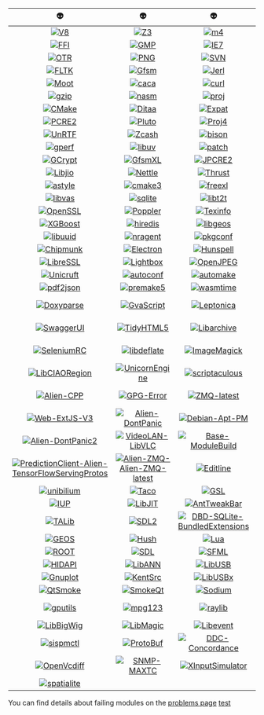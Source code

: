 | :alien: | :alien: | :alien: | :alien: | :alien: |
|  :---:  |  :---:  |  :---:  |  :---:  |  :---:  |
| [![V8](https://github.com/thibaultduponchelle/aliens-ci/workflows/V8/badge.svg)](https://github.com/thibaultduponchelle/aliens-ci/actions?query=workflow%3AV8) | [![Z3](https://github.com/thibaultduponchelle/aliens-ci/workflows/Z3/badge.svg)](https://github.com/thibaultduponchelle/aliens-ci/actions?query=workflow%3AZ3) | [![m4](https://github.com/thibaultduponchelle/aliens-ci/workflows/m4/badge.svg)](https://github.com/thibaultduponchelle/aliens-ci/actions?query=workflow%3Am4) | [![xz](https://github.com/thibaultduponchelle/aliens-ci/workflows/xz/badge.svg)](https://github.com/thibaultduponchelle/aliens-ci/actions?query=workflow%3Axz) | [![git](https://github.com/thibaultduponchelle/aliens-ci/workflows/git/badge.svg)](https://github.com/thibaultduponchelle/aliens-ci/actions?query=workflow%3Agit) | 
| [![FFI](https://github.com/thibaultduponchelle/aliens-ci/workflows/FFI/badge.svg)](https://github.com/thibaultduponchelle/aliens-ci/actions?query=workflow%3AFFI) | [![GMP](https://github.com/thibaultduponchelle/aliens-ci/workflows/GMP/badge.svg)](https://github.com/thibaultduponchelle/aliens-ci/actions?query=workflow%3AGMP) | [![IE7](https://github.com/thibaultduponchelle/aliens-ci/workflows/IE7/badge.svg)](https://github.com/thibaultduponchelle/aliens-ci/actions?query=workflow%3AIE7) | [![LZO](https://github.com/thibaultduponchelle/aliens-ci/workflows/LZO/badge.svg)](https://github.com/thibaultduponchelle/aliens-ci/actions?query=workflow%3ALZO) | [![bz2](https://github.com/thibaultduponchelle/aliens-ci/workflows/bz2/badge.svg)](https://github.com/thibaultduponchelle/aliens-ci/actions?query=workflow%3Abz2) | 
| [![OTR](https://github.com/thibaultduponchelle/aliens-ci/workflows/OTR/badge.svg)](https://github.com/thibaultduponchelle/aliens-ci/actions?query=workflow%3AOTR) | [![PNG](https://github.com/thibaultduponchelle/aliens-ci/workflows/PNG/badge.svg)](https://github.com/thibaultduponchelle/aliens-ci/actions?query=workflow%3APNG) | [![SVN](https://github.com/thibaultduponchelle/aliens-ci/workflows/SVN/badge.svg)](https://github.com/thibaultduponchelle/aliens-ci/actions?query=workflow%3ASVN) | [![XPA](https://github.com/thibaultduponchelle/aliens-ci/workflows/XPA/badge.svg)](https://github.com/thibaultduponchelle/aliens-ci/actions?query=workflow%3AXPA) | [![ZMQ](https://github.com/thibaultduponchelle/aliens-ci/workflows/ZMQ/badge.svg)](https://github.com/thibaultduponchelle/aliens-ci/actions?query=workflow%3AZMQ) | 
| [![FLTK](https://github.com/thibaultduponchelle/aliens-ci/workflows/FLTK/badge.svg)](https://github.com/thibaultduponchelle/aliens-ci/actions?query=workflow%3AFLTK) | [![Gfsm](https://github.com/thibaultduponchelle/aliens-ci/workflows/Gfsm/badge.svg)](https://github.com/thibaultduponchelle/aliens-ci/actions?query=workflow%3AGfsm) | [![Jerl](https://github.com/thibaultduponchelle/aliens-ci/workflows/Jerl/badge.svg)](https://github.com/thibaultduponchelle/aliens-ci/actions?query=workflow%3AJerl) | [![Judy](https://github.com/thibaultduponchelle/aliens-ci/workflows/Judy/badge.svg)](https://github.com/thibaultduponchelle/aliens-ci/actions?query=workflow%3AJudy) | [![LMDB](https://github.com/thibaultduponchelle/aliens-ci/workflows/LMDB/badge.svg)](https://github.com/thibaultduponchelle/aliens-ci/actions?query=workflow%3ALMDB) | 
| [![Moot](https://github.com/thibaultduponchelle/aliens-ci/workflows/Moot/badge.svg)](https://github.com/thibaultduponchelle/aliens-ci/actions?query=workflow%3AMoot) | [![caca](https://github.com/thibaultduponchelle/aliens-ci/workflows/caca/badge.svg)](https://github.com/thibaultduponchelle/aliens-ci/actions?query=workflow%3Acaca) | [![curl](https://github.com/thibaultduponchelle/aliens-ci/workflows/curl/badge.svg)](https://github.com/thibaultduponchelle/aliens-ci/actions?query=workflow%3Acurl) | [![flex](https://github.com/thibaultduponchelle/aliens-ci/workflows/flex/badge.svg)](https://github.com/thibaultduponchelle/aliens-ci/actions?query=workflow%3Aflex) | [![gdal](https://github.com/thibaultduponchelle/aliens-ci/workflows/gdal/badge.svg)](https://github.com/thibaultduponchelle/aliens-ci/actions?query=workflow%3Agdal) | 
| [![gzip](https://github.com/thibaultduponchelle/aliens-ci/workflows/gzip/badge.svg)](https://github.com/thibaultduponchelle/aliens-ci/actions?query=workflow%3Agzip) | [![nasm](https://github.com/thibaultduponchelle/aliens-ci/workflows/nasm/badge.svg)](https://github.com/thibaultduponchelle/aliens-ci/actions?query=workflow%3Anasm) | [![proj](https://github.com/thibaultduponchelle/aliens-ci/workflows/proj/badge.svg)](https://github.com/thibaultduponchelle/aliens-ci/actions?query=workflow%3Aproj) | [![BWIPP](https://github.com/thibaultduponchelle/aliens-ci/workflows/BWIPP/badge.svg)](https://github.com/thibaultduponchelle/aliens-ci/actions?query=workflow%3ABWIPP) | [![Box2D](https://github.com/thibaultduponchelle/aliens-ci/workflows/Box2D/badge.svg)](https://github.com/thibaultduponchelle/aliens-ci/actions?query=workflow%3ABox2D) | 
| [![CMake](https://github.com/thibaultduponchelle/aliens-ci/workflows/CMake/badge.svg)](https://github.com/thibaultduponchelle/aliens-ci/actions?query=workflow%3ACMake) | [![Ditaa](https://github.com/thibaultduponchelle/aliens-ci/workflows/Ditaa/badge.svg)](https://github.com/thibaultduponchelle/aliens-ci/actions?query=workflow%3ADitaa) | [![Expat](https://github.com/thibaultduponchelle/aliens-ci/workflows/Expat/badge.svg)](https://github.com/thibaultduponchelle/aliens-ci/actions?query=workflow%3AExpat) | [![Iconv](https://github.com/thibaultduponchelle/aliens-ci/workflows/Iconv/badge.svg)](https://github.com/thibaultduponchelle/aliens-ci/actions?query=workflow%3AIconv) | [![MuPDF](https://github.com/thibaultduponchelle/aliens-ci/workflows/MuPDF/badge.svg)](https://github.com/thibaultduponchelle/aliens-ci/actions?query=workflow%3AMuPDF) | 
| [![PCRE2](https://github.com/thibaultduponchelle/aliens-ci/workflows/PCRE2/badge.svg)](https://github.com/thibaultduponchelle/aliens-ci/actions?query=workflow%3APCRE2) | [![Pluto](https://github.com/thibaultduponchelle/aliens-ci/workflows/Pluto/badge.svg)](https://github.com/thibaultduponchelle/aliens-ci/actions?query=workflow%3APluto) | [![Proj4](https://github.com/thibaultduponchelle/aliens-ci/workflows/Proj4/badge.svg)](https://github.com/thibaultduponchelle/aliens-ci/actions?query=workflow%3AProj4) | [![Saxon](https://github.com/thibaultduponchelle/aliens-ci/workflows/Saxon/badge.svg)](https://github.com/thibaultduponchelle/aliens-ci/actions?query=workflow%3ASaxon) | [![Tidyp](https://github.com/thibaultduponchelle/aliens-ci/workflows/Tidyp/badge.svg)](https://github.com/thibaultduponchelle/aliens-ci/actions?query=workflow%3ATidyp) | 
| [![UnRTF](https://github.com/thibaultduponchelle/aliens-ci/workflows/UnRTF/badge.svg)](https://github.com/thibaultduponchelle/aliens-ci/actions?query=workflow%3AUnRTF) | [![Zcash](https://github.com/thibaultduponchelle/aliens-ci/workflows/Zcash/badge.svg)](https://github.com/thibaultduponchelle/aliens-ci/actions?query=workflow%3AZcash) | [![bison](https://github.com/thibaultduponchelle/aliens-ci/workflows/bison/badge.svg)](https://github.com/thibaultduponchelle/aliens-ci/actions?query=workflow%3Abison) | [![cmark](https://github.com/thibaultduponchelle/aliens-ci/workflows/cmark/badge.svg)](https://github.com/thibaultduponchelle/aliens-ci/actions?query=workflow%3Acmark) | [![gmake](https://github.com/thibaultduponchelle/aliens-ci/workflows/gmake/badge.svg)](https://github.com/thibaultduponchelle/aliens-ci/actions?query=workflow%3Agmake) | 
| [![gperf](https://github.com/thibaultduponchelle/aliens-ci/workflows/gperf/badge.svg)](https://github.com/thibaultduponchelle/aliens-ci/actions?query=workflow%3Agperf) | [![libuv](https://github.com/thibaultduponchelle/aliens-ci/workflows/libuv/badge.svg)](https://github.com/thibaultduponchelle/aliens-ci/actions?query=workflow%3Alibuv) | [![patch](https://github.com/thibaultduponchelle/aliens-ci/workflows/patch/badge.svg)](https://github.com/thibaultduponchelle/aliens-ci/actions?query=workflow%3Apatch) | [![unzip](https://github.com/thibaultduponchelle/aliens-ci/workflows/unzip/badge.svg)](https://github.com/thibaultduponchelle/aliens-ci/actions?query=workflow%3Aunzip) | [![FFCall](https://github.com/thibaultduponchelle/aliens-ci/workflows/FFCall/badge.svg)](https://github.com/thibaultduponchelle/aliens-ci/actions?query=workflow%3AFFCall) | 
| [![GCrypt](https://github.com/thibaultduponchelle/aliens-ci/workflows/GCrypt/badge.svg)](https://github.com/thibaultduponchelle/aliens-ci/actions?query=workflow%3AGCrypt) | [![GfsmXL](https://github.com/thibaultduponchelle/aliens-ci/workflows/GfsmXL/badge.svg)](https://github.com/thibaultduponchelle/aliens-ci/actions?query=workflow%3AGfsmXL) | [![JPCRE2](https://github.com/thibaultduponchelle/aliens-ci/workflows/JPCRE2/badge.svg)](https://github.com/thibaultduponchelle/aliens-ci/actions?query=workflow%3AJPCRE2) | [![LIBSVM](https://github.com/thibaultduponchelle/aliens-ci/workflows/LIBSVM/badge.svg)](https://github.com/thibaultduponchelle/aliens-ci/actions?query=workflow%3ALIBSVM) | [![LibXML](https://github.com/thibaultduponchelle/aliens-ci/workflows/LibXML/badge.svg)](https://github.com/thibaultduponchelle/aliens-ci/actions?query=workflow%3ALibXML) | 
| [![Libjio](https://github.com/thibaultduponchelle/aliens-ci/workflows/Libjio/badge.svg)](https://github.com/thibaultduponchelle/aliens-ci/actions?query=workflow%3ALibjio) | [![Nettle](https://github.com/thibaultduponchelle/aliens-ci/workflows/Nettle/badge.svg)](https://github.com/thibaultduponchelle/aliens-ci/actions?query=workflow%3ANettle) | [![Thrust](https://github.com/thibaultduponchelle/aliens-ci/workflows/Thrust/badge.svg)](https://github.com/thibaultduponchelle/aliens-ci/actions?query=workflow%3AThrust) | [![TinyCC](https://github.com/thibaultduponchelle/aliens-ci/workflows/TinyCC/badge.svg)](https://github.com/thibaultduponchelle/aliens-ci/actions?query=workflow%3ATinyCC) | [![Uninum](https://github.com/thibaultduponchelle/aliens-ci/workflows/Uninum/badge.svg)](https://github.com/thibaultduponchelle/aliens-ci/actions?query=workflow%3AUninum) | 
| [![astyle](https://github.com/thibaultduponchelle/aliens-ci/workflows/astyle/badge.svg)](https://github.com/thibaultduponchelle/aliens-ci/actions?query=workflow%3Aastyle) | [![cmake3](https://github.com/thibaultduponchelle/aliens-ci/workflows/cmake3/badge.svg)](https://github.com/thibaultduponchelle/aliens-ci/actions?query=workflow%3Acmake3) | [![freexl](https://github.com/thibaultduponchelle/aliens-ci/workflows/freexl/badge.svg)](https://github.com/thibaultduponchelle/aliens-ci/actions?query=workflow%3Afreexl) | [![libpid](https://github.com/thibaultduponchelle/aliens-ci/workflows/libpid/badge.svg)](https://github.com/thibaultduponchelle/aliens-ci/actions?query=workflow%3Alibpid) | [![libswe](https://github.com/thibaultduponchelle/aliens-ci/workflows/libswe/badge.svg)](https://github.com/thibaultduponchelle/aliens-ci/actions?query=workflow%3Alibswe) | 
| [![libvas](https://github.com/thibaultduponchelle/aliens-ci/workflows/libvas/badge.svg)](https://github.com/thibaultduponchelle/aliens-ci/actions?query=workflow%3Alibvas) | [![sqlite](https://github.com/thibaultduponchelle/aliens-ci/workflows/sqlite/badge.svg)](https://github.com/thibaultduponchelle/aliens-ci/actions?query=workflow%3Asqlite) | [![libt2t](https://github.com/thibaultduponchelle/aliens-ci/workflows/libt2t/badge.svg)](https://github.com/thibaultduponchelle/aliens-ci/actions?query=workflow%3Alibt2t) | [![LibYAML](https://github.com/thibaultduponchelle/aliens-ci/workflows/LibYAML/badge.svg)](https://github.com/thibaultduponchelle/aliens-ci/actions?query=workflow%3ALibYAML) | [![Libxml2](https://github.com/thibaultduponchelle/aliens-ci/workflows/Libxml2/badge.svg)](https://github.com/thibaultduponchelle/aliens-ci/actions?query=workflow%3ALibxml2) | 
| [![OpenSSL](https://github.com/thibaultduponchelle/aliens-ci/workflows/OpenSSL/badge.svg)](https://github.com/thibaultduponchelle/aliens-ci/actions?query=workflow%3AOpenSSL) | [![Poppler](https://github.com/thibaultduponchelle/aliens-ci/workflows/Poppler/badge.svg)](https://github.com/thibaultduponchelle/aliens-ci/actions?query=workflow%3APoppler) | [![Texinfo](https://github.com/thibaultduponchelle/aliens-ci/workflows/Texinfo/badge.svg)](https://github.com/thibaultduponchelle/aliens-ci/actions?query=workflow%3ATexinfo) | [![TinyCCx](https://github.com/thibaultduponchelle/aliens-ci/workflows/TinyCCx/badge.svg)](https://github.com/thibaultduponchelle/aliens-ci/actions?query=workflow%3ATinyCCx) | [![WhiteDB](https://github.com/thibaultduponchelle/aliens-ci/workflows/WhiteDB/badge.svg)](https://github.com/thibaultduponchelle/aliens-ci/actions?query=workflow%3AWhiteDB) | 
| [![XGBoost](https://github.com/thibaultduponchelle/aliens-ci/workflows/XGBoost/badge.svg)](https://github.com/thibaultduponchelle/aliens-ci/actions?query=workflow%3AXGBoost) | [![hiredis](https://github.com/thibaultduponchelle/aliens-ci/workflows/hiredis/badge.svg)](https://github.com/thibaultduponchelle/aliens-ci/actions?query=workflow%3Ahiredis) | [![libgeos](https://github.com/thibaultduponchelle/aliens-ci/workflows/libgeos/badge.svg)](https://github.com/thibaultduponchelle/aliens-ci/actions?query=workflow%3Alibgeos) | [![libtool](https://github.com/thibaultduponchelle/aliens-ci/workflows/libtool/badge.svg)](https://github.com/thibaultduponchelle/aliens-ci/actions?query=workflow%3Alibtool) | [![libudev](https://github.com/thibaultduponchelle/aliens-ci/workflows/libudev/badge.svg)](https://github.com/thibaultduponchelle/aliens-ci/actions?query=workflow%3Alibudev) | 
| [![libuuid](https://github.com/thibaultduponchelle/aliens-ci/workflows/libuuid/badge.svg)](https://github.com/thibaultduponchelle/aliens-ci/actions?query=workflow%3Alibuuid) | [![nragent](https://github.com/thibaultduponchelle/aliens-ci/workflows/nragent/badge.svg)](https://github.com/thibaultduponchelle/aliens-ci/actions?query=workflow%3Anragent) | [![pkgconf](https://github.com/thibaultduponchelle/aliens-ci/workflows/pkgconf/badge.svg)](https://github.com/thibaultduponchelle/aliens-ci/actions?query=workflow%3Apkgconf) | [![ActiveMQ](https://github.com/thibaultduponchelle/aliens-ci/workflows/ActiveMQ/badge.svg)](https://github.com/thibaultduponchelle/aliens-ci/actions?query=workflow%3AActiveMQ) | [![Capstone](https://github.com/thibaultduponchelle/aliens-ci/workflows/Capstone/badge.svg)](https://github.com/thibaultduponchelle/aliens-ci/actions?query=workflow%3ACapstone) | 
| [![Chipmunk](https://github.com/thibaultduponchelle/aliens-ci/workflows/Chipmunk/badge.svg)](https://github.com/thibaultduponchelle/aliens-ci/actions?query=workflow%3AChipmunk) | [![Electron](https://github.com/thibaultduponchelle/aliens-ci/workflows/Electron/badge.svg)](https://github.com/thibaultduponchelle/aliens-ci/actions?query=workflow%3AElectron) | [![Hunspell](https://github.com/thibaultduponchelle/aliens-ci/workflows/Hunspell/badge.svg)](https://github.com/thibaultduponchelle/aliens-ci/actions?query=workflow%3AHunspell) | [![Keystone](https://github.com/thibaultduponchelle/aliens-ci/workflows/Keystone/badge.svg)](https://github.com/thibaultduponchelle/aliens-ci/actions?query=workflow%3AKeystone) | [![LibGumbo](https://github.com/thibaultduponchelle/aliens-ci/workflows/LibGumbo/badge.svg)](https://github.com/thibaultduponchelle/aliens-ci/actions?query=workflow%3ALibGumbo) | 
| [![LibreSSL](https://github.com/thibaultduponchelle/aliens-ci/workflows/LibreSSL/badge.svg)](https://github.com/thibaultduponchelle/aliens-ci/actions?query=workflow%3ALibreSSL) | [![Lightbox](https://github.com/thibaultduponchelle/aliens-ci/workflows/Lightbox/badge.svg)](https://github.com/thibaultduponchelle/aliens-ci/actions?query=workflow%3ALightbox) | [![OpenJPEG](https://github.com/thibaultduponchelle/aliens-ci/workflows/OpenJPEG/badge.svg)](https://github.com/thibaultduponchelle/aliens-ci/actions?query=workflow%3AOpenJPEG) | [![SamTools](https://github.com/thibaultduponchelle/aliens-ci/workflows/SamTools/badge.svg)](https://github.com/thibaultduponchelle/aliens-ci/actions?query=workflow%3ASamTools) | [![Selenium](https://github.com/thibaultduponchelle/aliens-ci/workflows/Selenium/badge.svg)](https://github.com/thibaultduponchelle/aliens-ci/actions?query=workflow%3ASelenium) | 
| [![Unicruft](https://github.com/thibaultduponchelle/aliens-ci/workflows/Unicruft/badge.svg)](https://github.com/thibaultduponchelle/aliens-ci/actions?query=workflow%3AUnicruft) | [![autoconf](https://github.com/thibaultduponchelle/aliens-ci/workflows/autoconf/badge.svg)](https://github.com/thibaultduponchelle/aliens-ci/actions?query=workflow%3Aautoconf) | [![automake](https://github.com/thibaultduponchelle/aliens-ci/workflows/automake/badge.svg)](https://github.com/thibaultduponchelle/aliens-ci/actions?query=workflow%3Aautomake) | [![help2man](https://github.com/thibaultduponchelle/aliens-ci/workflows/help2man/badge.svg)](https://github.com/thibaultduponchelle/aliens-ci/actions?query=workflow%3Ahelp2man) | [![liburing](https://github.com/thibaultduponchelle/aliens-ci/workflows/liburing/badge.svg)](https://github.com/thibaultduponchelle/aliens-ci/actions?query=workflow%3Aliburing) | 
| [![pdf2json](https://github.com/thibaultduponchelle/aliens-ci/workflows/pdf2json/badge.svg)](https://github.com/thibaultduponchelle/aliens-ci/actions?query=workflow%3Apdf2json) | [![premake5](https://github.com/thibaultduponchelle/aliens-ci/workflows/premake5/badge.svg)](https://github.com/thibaultduponchelle/aliens-ci/actions?query=workflow%3Apremake5) | [![wasmtime](https://github.com/thibaultduponchelle/aliens-ci/workflows/wasmtime/badge.svg)](https://github.com/thibaultduponchelle/aliens-ci/actions?query=workflow%3Awasmtime) | [![Autotools](https://github.com/thibaultduponchelle/aliens-ci/workflows/Autotools/badge.svg)](https://github.com/thibaultduponchelle/aliens-ci/actions?query=workflow%3AAutotools) | [![CodePress](https://github.com/thibaultduponchelle/aliens-ci/workflows/CodePress/badge.svg)](https://github.com/thibaultduponchelle/aliens-ci/actions?query=workflow%3ACodePress) | 
| [![Doxyparse](https://github.com/thibaultduponchelle/aliens-ci/workflows/Doxyparse/badge.svg)](https://github.com/thibaultduponchelle/aliens-ci/actions?query=workflow%3ADoxyparse) | [![GvaScript](https://github.com/thibaultduponchelle/aliens-ci/workflows/GvaScript/badge.svg)](https://github.com/thibaultduponchelle/aliens-ci/actions?query=workflow%3AGvaScript) | [![Leptonica](https://github.com/thibaultduponchelle/aliens-ci/workflows/Leptonica/badge.svg)](https://github.com/thibaultduponchelle/aliens-ci/actions?query=workflow%3ALeptonica) | [![Prototype](https://github.com/thibaultduponchelle/aliens-ci/workflows/Prototype/badge.svg)](https://github.com/thibaultduponchelle/aliens-ci/actions?query=workflow%3APrototype) | [![SLOCCount](https://github.com/thibaultduponchelle/aliens-ci/workflows/SLOCCount/badge.svg)](https://github.com/thibaultduponchelle/aliens-ci/actions?query=workflow%3ASLOCCount) | 
| [![SwaggerUI](https://github.com/thibaultduponchelle/aliens-ci/workflows/SwaggerUI/badge.svg)](https://github.com/thibaultduponchelle/aliens-ci/actions?query=workflow%3ASwaggerUI) | [![TidyHTML5](https://github.com/thibaultduponchelle/aliens-ci/workflows/TidyHTML5/badge.svg)](https://github.com/thibaultduponchelle/aliens-ci/actions?query=workflow%3ATidyHTML5) | [![Libarchive](https://github.com/thibaultduponchelle/aliens-ci/workflows/Libarchive/badge.svg)](https://github.com/thibaultduponchelle/aliens-ci/actions?query=workflow%3ALibarchive) | [![Libasyncns](https://github.com/thibaultduponchelle/aliens-ci/workflows/Libasyncns/badge.svg)](https://github.com/thibaultduponchelle/aliens-ci/actions?query=workflow%3ALibasyncns) | [![Librdkafka](https://github.com/thibaultduponchelle/aliens-ci/workflows/Librdkafka/badge.svg)](https://github.com/thibaultduponchelle/aliens-ci/actions?query=workflow%3ALibrdkafka) | 
| [![SeleniumRC](https://github.com/thibaultduponchelle/aliens-ci/workflows/SeleniumRC/badge.svg)](https://github.com/thibaultduponchelle/aliens-ci/actions?query=workflow%3ASeleniumRC) | [![libdeflate](https://github.com/thibaultduponchelle/aliens-ci/workflows/libdeflate/badge.svg)](https://github.com/thibaultduponchelle/aliens-ci/actions?query=workflow%3Alibdeflate) | [![ImageMagick](https://github.com/thibaultduponchelle/aliens-ci/workflows/ImageMagick/badge.svg)](https://github.com/thibaultduponchelle/aliens-ci/actions?query=workflow%3AImageMagick) | [![chromaprint](https://github.com/thibaultduponchelle/aliens-ci/workflows/chromaprint/badge.svg)](https://github.com/thibaultduponchelle/aliens-ci/actions?query=workflow%3Achromaprint) | [![libcmark_gfm](https://github.com/thibaultduponchelle/aliens-ci/workflows/libcmark_gfm/badge.svg)](https://github.com/thibaultduponchelle/aliens-ci/actions?query=workflow%3Alibcmark_gfm) | 
| [![LibCIAORegion](https://github.com/thibaultduponchelle/aliens-ci/workflows/LibCIAORegion/badge.svg)](https://github.com/thibaultduponchelle/aliens-ci/actions?query=workflow%3ALibCIAORegion) | [![UnicornEngine](https://github.com/thibaultduponchelle/aliens-ci/workflows/UnicornEngine/badge.svg)](https://github.com/thibaultduponchelle/aliens-ci/actions?query=workflow%3AUnicornEngine) | [![scriptaculous](https://github.com/thibaultduponchelle/aliens-ci/workflows/scriptaculous/badge.svg)](https://github.com/thibaultduponchelle/aliens-ci/actions?query=workflow%3Ascriptaculous) | [![geos-af](https://github.com/thibaultduponchelle/aliens-ci/workflows/geos-af/badge.svg)](https://github.com/thibaultduponchelle/aliens-ci/actions?query=workflow%3Ageos-af) | [![Build-MB](https://github.com/thibaultduponchelle/aliens-ci/workflows/Build-MB/badge.svg)](https://github.com/thibaultduponchelle/aliens-ci/actions?query=workflow%3ABuild-MB) | 
| [![Alien-CPP](https://github.com/thibaultduponchelle/aliens-ci/workflows/Alien-CPP/badge.svg)](https://github.com/thibaultduponchelle/aliens-ci/actions?query=workflow%3AAlien-CPP) | [![GPG-Error](https://github.com/thibaultduponchelle/aliens-ci/workflows/GPG-Error/badge.svg)](https://github.com/thibaultduponchelle/aliens-ci/actions?query=workflow%3AGPG-Error) | [![ZMQ-latest](https://github.com/thibaultduponchelle/aliens-ci/workflows/ZMQ-latest/badge.svg)](https://github.com/thibaultduponchelle/aliens-ci/actions?query=workflow%3AZMQ-latest) | [![Google-GRPC](https://github.com/thibaultduponchelle/aliens-ci/workflows/Google-GRPC/badge.svg)](https://github.com/thibaultduponchelle/aliens-ci/actions?query=workflow%3AGoogle-GRPC) | [![zlib-Static](https://github.com/thibaultduponchelle/aliens-ci/workflows/zlib-Static/badge.svg)](https://github.com/thibaultduponchelle/aliens-ci/actions?query=workflow%3Azlib-Static) | 
| [![Web-ExtJS-V3](https://github.com/thibaultduponchelle/aliens-ci/workflows/Web-ExtJS-V3/badge.svg)](https://github.com/thibaultduponchelle/aliens-ci/actions?query=workflow%3AWeb-ExtJS-V3) | [![Alien-DontPanic](https://github.com/thibaultduponchelle/aliens-ci/workflows/Alien-DontPanic/badge.svg)](https://github.com/thibaultduponchelle/aliens-ci/actions?query=workflow%3AAlien-DontPanic) | [![Debian-Apt-PM](https://github.com/thibaultduponchelle/aliens-ci/workflows/Debian-Apt-PM/badge.svg)](https://github.com/thibaultduponchelle/aliens-ci/actions?query=workflow%3ADebian-Apt-PM) | [![OpenSSL-Static](https://github.com/thibaultduponchelle/aliens-ci/workflows/OpenSSL-Static/badge.svg)](https://github.com/thibaultduponchelle/aliens-ci/actions?query=workflow%3AOpenSSL-Static) | [![Web-HalBrowser](https://github.com/thibaultduponchelle/aliens-ci/workflows/Web-HalBrowser/badge.svg)](https://github.com/thibaultduponchelle/aliens-ci/actions?query=workflow%3AWeb-HalBrowser) | 
| [![Alien-DontPanic2](https://github.com/thibaultduponchelle/aliens-ci/workflows/Alien-DontPanic2/badge.svg)](https://github.com/thibaultduponchelle/aliens-ci/actions?query=workflow%3AAlien-DontPanic2) | [![VideoLAN-LibVLC](https://github.com/thibaultduponchelle/aliens-ci/workflows/VideoLAN-LibVLC/badge.svg)](https://github.com/thibaultduponchelle/aliens-ci/actions?query=workflow%3AVideoLAN-LibVLC) | [![Base-ModuleBuild](https://github.com/thibaultduponchelle/aliens-ci/workflows/Base-ModuleBuild/badge.svg)](https://github.com/thibaultduponchelle/aliens-ci/actions?query=workflow%3ABase-ModuleBuild) | [![Prototype-Carousel](https://github.com/thibaultduponchelle/aliens-ci/workflows/Prototype-Carousel/badge.svg)](https://github.com/thibaultduponchelle/aliens-ci/actions?query=workflow%3APrototype-Carousel) | [![Zilla-Plugin-Alien](https://github.com/thibaultduponchelle/aliens-ci/workflows/Zilla-Plugin-Alien/badge.svg)](https://github.com/thibaultduponchelle/aliens-ci/actions?query=workflow%3AZilla-Plugin-Alien) | 
| [![PredictionClient-Alien-TensorFlowServingProtos](https://github.com/thibaultduponchelle/aliens-ci/workflows/PredictionClient-Alien-TensorFlowServingProtos/badge.svg)](https://github.com/thibaultduponchelle/aliens-ci/actions?query=workflow%3APredictionClient-Alien-TensorFlowServingProtos) | [![Alien-ZMQ-Alien-ZMQ-latest](https://github.com/thibaultduponchelle/aliens-ci/workflows/Alien-ZMQ-Alien-ZMQ-latest/badge.svg)](https://github.com/thibaultduponchelle/aliens-ci/actions?query=workflow%3AAlien-ZMQ-Alien-ZMQ-latest) | [![Editline](https://github.com/thibaultduponchelle/aliens-ci/workflows/Editline/badge.svg)](https://github.com/thibaultduponchelle/aliens-ci/actions?query=workflow%3AEditline) | [![libtermkey](https://github.com/thibaultduponchelle/aliens-ci/workflows/libtermkey/badge.svg)](https://github.com/thibaultduponchelle/aliens-ci/actions?query=workflow%3Alibtermkey) | [![libtickit](https://github.com/thibaultduponchelle/aliens-ci/workflows/libtickit/badge.svg)](https://github.com/thibaultduponchelle/aliens-ci/actions?query=workflow%3Alibtickit) | 
| [![unibilium](https://github.com/thibaultduponchelle/aliens-ci/workflows/unibilium/badge.svg)](https://github.com/thibaultduponchelle/aliens-ci/actions?query=workflow%3Aunibilium) | [![Taco](https://github.com/thibaultduponchelle/aliens-ci/workflows/Taco/badge.svg)](https://github.com/thibaultduponchelle/aliens-ci/actions?query=workflow%3ATaco) | [![GSL](https://github.com/thibaultduponchelle/aliens-ci/workflows/GSL/badge.svg)](https://github.com/thibaultduponchelle/aliens-ci/actions?query=workflow%3AGSL) | [![HDF4](https://github.com/thibaultduponchelle/aliens-ci/workflows/HDF4/badge.svg)](https://github.com/thibaultduponchelle/aliens-ci/actions?query=workflow%3AHDF4) | [![SNMP](https://github.com/thibaultduponchelle/aliens-ci/workflows/SNMP/badge.svg)](https://github.com/thibaultduponchelle/aliens-ci/actions?query=workflow%3ASNMP) | 
| [![IUP](https://github.com/thibaultduponchelle/aliens-ci/workflows/IUP/badge.svg)](https://github.com/thibaultduponchelle/aliens-ci/actions?query=workflow%3AIUP) | [![LibJIT](https://github.com/thibaultduponchelle/aliens-ci/workflows/LibJIT/badge.svg)](https://github.com/thibaultduponchelle/aliens-ci/actions?query=workflow%3ALibJIT) | [![AntTweakBar](https://github.com/thibaultduponchelle/aliens-ci/workflows/AntTweakBar/badge.svg)](https://github.com/thibaultduponchelle/aliens-ci/actions?query=workflow%3AAntTweakBar) | [![Gimp](https://github.com/thibaultduponchelle/aliens-ci/workflows/Gimp/badge.svg)](https://github.com/thibaultduponchelle/aliens-ci/actions?query=workflow%3AGimp) | [![libtiff](https://github.com/thibaultduponchelle/aliens-ci/workflows/libtiff/badge.svg)](https://github.com/thibaultduponchelle/aliens-ci/actions?query=workflow%3Alibtiff) | 
| [![TALib](https://github.com/thibaultduponchelle/aliens-ci/workflows/TALib/badge.svg)](https://github.com/thibaultduponchelle/aliens-ci/actions?query=workflow%3ATALib) | [![SDL2](https://github.com/thibaultduponchelle/aliens-ci/workflows/SDL2/badge.svg)](https://github.com/thibaultduponchelle/aliens-ci/actions?query=workflow%3ASDL2) | [![DBD-SQLite-BundledExtensions](https://github.com/thibaultduponchelle/aliens-ci/workflows/DBD-SQLite-BundledExtensions/badge.svg)](https://github.com/thibaultduponchelle/aliens-ci/actions?query=workflow%3ADBD-SQLite-BundledExtensions) | [![Plotly-Orca](https://github.com/thibaultduponchelle/aliens-ci/workflows/Plotly-Orca/badge.svg)](https://github.com/thibaultduponchelle/aliens-ci/actions?query=workflow%3APlotly-Orca) | [![CImg](https://github.com/thibaultduponchelle/aliens-ci/workflows/CImg/badge.svg)](https://github.com/thibaultduponchelle/aliens-ci/actions?query=workflow%3ACImg) | 
| [![GEOS](https://github.com/thibaultduponchelle/aliens-ci/workflows/GEOS/badge.svg)](https://github.com/thibaultduponchelle/aliens-ci/actions?query=workflow%3AGEOS) | [![Hush](https://github.com/thibaultduponchelle/aliens-ci/workflows/Hush/badge.svg)](https://github.com/thibaultduponchelle/aliens-ci/actions?query=workflow%3AHush) | [![Lua](https://github.com/thibaultduponchelle/aliens-ci/workflows/Lua/badge.svg)](https://github.com/thibaultduponchelle/aliens-ci/actions?query=workflow%3ALua) | [![LuaJIT](https://github.com/thibaultduponchelle/aliens-ci/workflows/LuaJIT/badge.svg)](https://github.com/thibaultduponchelle/aliens-ci/actions?query=workflow%3ALuaJIT) | [![NSS](https://github.com/thibaultduponchelle/aliens-ci/workflows/NSS/badge.svg)](https://github.com/thibaultduponchelle/aliens-ci/actions?query=workflow%3ANSS) | 
| [![ROOT](https://github.com/thibaultduponchelle/aliens-ci/workflows/ROOT/badge.svg)](https://github.com/thibaultduponchelle/aliens-ci/actions?query=workflow%3AROOT) | [![SDL](https://github.com/thibaultduponchelle/aliens-ci/workflows/SDL/badge.svg)](https://github.com/thibaultduponchelle/aliens-ci/actions?query=workflow%3ASDL) | [![SFML](https://github.com/thibaultduponchelle/aliens-ci/workflows/SFML/badge.svg)](https://github.com/thibaultduponchelle/aliens-ci/actions?query=workflow%3ASFML) | [![WFDB](https://github.com/thibaultduponchelle/aliens-ci/workflows/WFDB/badge.svg)](https://github.com/thibaultduponchelle/aliens-ci/actions?query=workflow%3AWFDB) | [![qd](https://github.com/thibaultduponchelle/aliens-ci/workflows/qd/badge.svg)](https://github.com/thibaultduponchelle/aliens-ci/actions?query=workflow%3Aqd) | 
| [![HIDAPI](https://github.com/thibaultduponchelle/aliens-ci/workflows/HIDAPI/badge.svg)](https://github.com/thibaultduponchelle/aliens-ci/actions?query=workflow%3AHIDAPI) | [![LibANN](https://github.com/thibaultduponchelle/aliens-ci/workflows/LibANN/badge.svg)](https://github.com/thibaultduponchelle/aliens-ci/actions?query=workflow%3ALibANN) | [![LibUSB](https://github.com/thibaultduponchelle/aliens-ci/workflows/LibUSB/badge.svg)](https://github.com/thibaultduponchelle/aliens-ci/actions?query=workflow%3ALibUSB) | [![MeCab](https://github.com/thibaultduponchelle/aliens-ci/workflows/MeCab/badge.svg)](https://github.com/thibaultduponchelle/aliens-ci/actions?query=workflow%3AMeCab) | [![Gearman](https://github.com/thibaultduponchelle/aliens-ci/workflows/Gearman/badge.svg)](https://github.com/thibaultduponchelle/aliens-ci/actions?query=workflow%3AGearman) | 
| [![Gnuplot](https://github.com/thibaultduponchelle/aliens-ci/workflows/Gnuplot/badge.svg)](https://github.com/thibaultduponchelle/aliens-ci/actions?query=workflow%3AGnuplot) | [![KentSrc](https://github.com/thibaultduponchelle/aliens-ci/workflows/KentSrc/badge.svg)](https://github.com/thibaultduponchelle/aliens-ci/actions?query=workflow%3AKentSrc) | [![LibUSBx](https://github.com/thibaultduponchelle/aliens-ci/workflows/LibUSBx/badge.svg)](https://github.com/thibaultduponchelle/aliens-ci/actions?query=workflow%3ALibUSBx) | [![MUSCLE](https://github.com/thibaultduponchelle/aliens-ci/workflows/MUSCLE/badge.svg)](https://github.com/thibaultduponchelle/aliens-ci/actions?query=workflow%3AMUSCLE) | [![RRDtool](https://github.com/thibaultduponchelle/aliens-ci/workflows/RRDtool/badge.svg)](https://github.com/thibaultduponchelle/aliens-ci/actions?query=workflow%3ARRDtool) | 
| [![QtSmoke](https://github.com/thibaultduponchelle/aliens-ci/workflows/QtSmoke/badge.svg)](https://github.com/thibaultduponchelle/aliens-ci/actions?query=workflow%3AQtSmoke) | [![SmokeQt](https://github.com/thibaultduponchelle/aliens-ci/workflows/SmokeQt/badge.svg)](https://github.com/thibaultduponchelle/aliens-ci/actions?query=workflow%3ASmokeQt) | [![Sodium](https://github.com/thibaultduponchelle/aliens-ci/workflows/Sodium/badge.svg)](https://github.com/thibaultduponchelle/aliens-ci/actions?query=workflow%3ASodium) | [![ffmpeg](https://github.com/thibaultduponchelle/aliens-ci/workflows/ffmpeg/badge.svg)](https://github.com/thibaultduponchelle/aliens-ci/actions?query=workflow%3Affmpeg) | [![gettext](https://github.com/thibaultduponchelle/aliens-ci/workflows/gettext/badge.svg)](https://github.com/thibaultduponchelle/aliens-ci/actions?query=workflow%3Agettext) | 
| [![gputils](https://github.com/thibaultduponchelle/aliens-ci/workflows/gputils/badge.svg)](https://github.com/thibaultduponchelle/aliens-ci/actions?query=workflow%3Agputils) | [![mpg123](https://github.com/thibaultduponchelle/aliens-ci/workflows/mpg123/badge.svg)](https://github.com/thibaultduponchelle/aliens-ci/actions?query=workflow%3Ampg123) | [![raylib](https://github.com/thibaultduponchelle/aliens-ci/workflows/raylib/badge.svg)](https://github.com/thibaultduponchelle/aliens-ci/actions?query=workflow%3Araylib) | [![FontForge](https://github.com/thibaultduponchelle/aliens-ci/workflows/FontForge/badge.svg)](https://github.com/thibaultduponchelle/aliens-ci/actions?query=workflow%3AFontForge) | [![FreeImage](https://github.com/thibaultduponchelle/aliens-ci/workflows/FreeImage/badge.svg)](https://github.com/thibaultduponchelle/aliens-ci/actions?query=workflow%3AFreeImage) | 
| [![LibBigWig](https://github.com/thibaultduponchelle/aliens-ci/workflows/LibBigWig/badge.svg)](https://github.com/thibaultduponchelle/aliens-ci/actions?query=workflow%3ALibBigWig) | [![LibMagic](https://github.com/thibaultduponchelle/aliens-ci/workflows/LibMagic/badge.svg)](https://github.com/thibaultduponchelle/aliens-ci/actions?query=workflow%3ALibMagic) | [![Libevent](https://github.com/thibaultduponchelle/aliens-ci/workflows/Libevent/badge.svg)](https://github.com/thibaultduponchelle/aliens-ci/actions?query=workflow%3ALibevent) | [![Libgcrypt](https://github.com/thibaultduponchelle/aliens-ci/workflows/Libgcrypt/badge.svg)](https://github.com/thibaultduponchelle/aliens-ci/actions?query=workflow%3ALibgcrypt) | [![UDUNITS2](https://github.com/thibaultduponchelle/aliens-ci/workflows/UDUNITS2/badge.svg)](https://github.com/thibaultduponchelle/aliens-ci/actions?query=workflow%3AUDUNITS2) | 
| [![sispmctl](https://github.com/thibaultduponchelle/aliens-ci/workflows/sispmctl/badge.svg)](https://github.com/thibaultduponchelle/aliens-ci/actions?query=workflow%3Asispmctl) | [![ProtoBuf](https://github.com/thibaultduponchelle/aliens-ci/workflows/ProtoBuf/badge.svg)](https://github.com/thibaultduponchelle/aliens-ci/actions?query=workflow%3AProtoBuf) | [![DDC-Concordance](https://github.com/thibaultduponchelle/aliens-ci/workflows/DDC-Concordance/badge.svg)](https://github.com/thibaultduponchelle/aliens-ci/actions?query=workflow%3ADDC-Concordance) | [![wxWidgets](https://github.com/thibaultduponchelle/aliens-ci/workflows/wxWidgets/badge.svg)](https://github.com/thibaultduponchelle/aliens-ci/actions?query=workflow%3AwxWidgets) | [![Libgpg_error](https://github.com/thibaultduponchelle/aliens-ci/workflows/Libgpg_error/badge.svg)](https://github.com/thibaultduponchelle/aliens-ci/actions?query=workflow%3ALibgpg_error) | 
| [![OpenVcdiff](https://github.com/thibaultduponchelle/aliens-ci/workflows/OpenVcdiff/badge.svg)](https://github.com/thibaultduponchelle/aliens-ci/actions?query=workflow%3AOpenVcdiff) | [![SNMP-MAXTC](https://github.com/thibaultduponchelle/aliens-ci/workflows/SNMP-MAXTC/badge.svg)](https://github.com/thibaultduponchelle/aliens-ci/actions?query=workflow%3ASNMP-MAXTC) | [![XInputSimulator](https://github.com/thibaultduponchelle/aliens-ci/workflows/XInputSimulator/badge.svg)](https://github.com/thibaultduponchelle/aliens-ci/actions?query=workflow%3AXInputSimulator) | [![libsndfile](https://github.com/thibaultduponchelle/aliens-ci/workflows/libsndfile/badge.svg)](https://github.com/thibaultduponchelle/aliens-ci/actions?query=workflow%3Alibsndfile) | [![pdf2htmlEX](https://github.com/thibaultduponchelle/aliens-ci/workflows/pdf2htmlEX/badge.svg)](https://github.com/thibaultduponchelle/aliens-ci/actions?query=workflow%3Apdf2htmlEX) | 
| [![spatialite](https://github.com/thibaultduponchelle/aliens-ci/workflows/spatialite/badge.svg)](https://github.com/thibaultduponchelle/aliens-ci/actions?query=workflow%3Aspatialite) |

You can find details about failing modules on the [problems page](https://github.com/thibaultduponchelle/aliens-ci/blob/master/problems.md)
[test](../../actions)
